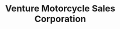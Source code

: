 ---
title: "Venture Motorcycle Sales Corporation"
url: /rosario/venture-motorcycle-sales-corporation/
shop: Motorrad
---